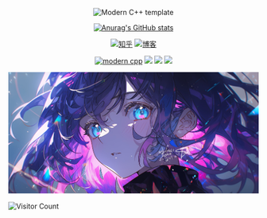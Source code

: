 <div id="title" align=center>

![Modern C++ template][github-sub-title:img]

[![Anurag's GitHub stats](https://github-readme-stats.vercel.app/api?username=skywindbell&show_icons=true&theme=tokyonight)](https://b23.tv/iEJTnPp)

[![知乎](https://img.shields.io/badge/%E7%9F%A5%E4%B9%8E-feng%E9%93%83-yello)](https://www.zhihu.com/people/7-9-85-53)
[![博客](https://img.shields.io/badge/Boke-%E5%8D%9A%E5%AE%A2-blue)](skywindbell.github.io)

[![modern cpp](https://img.shields.io/badge/code-Modern%20C++-blue)](https://learn.microsoft.com/zh-cn/cpp/cpp/welcome-back-to-cpp-modern-cpp) 
![](https://img.shields.io/badge/讨厌-作业-yellow) 
![](https://img.shields.io/badge/性格-开朗-red) 
![](https://img.shields.io/badge/爱好-二次元-red)

</div>

![头像](image/头像.jpg)

![Visitor Count](https://profile-counter.glitch.me/skywindbell/count.svg)

[github-sub-title:img]: https://readme-typing-svg.herokuapp.com?font=Segoe+Script&center=true&lines=feng铃.